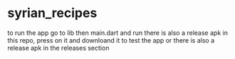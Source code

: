 # syrian_recipes
to run the app go to lib then main.dart and run 
there is also a release apk in this repo, press on it and downloand it to test the app
or there is also a release apk in the releases section 
